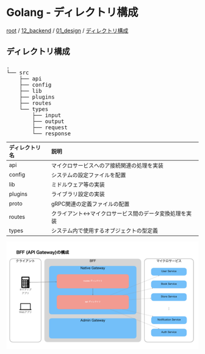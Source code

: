 # Golang - ディレクトリ構成

[root](./../../../README.md) 
/ [12_backend](./../README.md) 
/ [01_design](./README.md) 
/ [ディレクトリ構成](./directories-for-node.md) 

## ディレクトリ構成

<pre>
.
└── src
    ├── api
    ├── config
    ├── lib
    ├── plugins
    ├── routes
    └── types
        ├── input
        ├── output
        ├── request
        └── response
</pre>

| ディレクトリ名 |                          説明                           |
| :------------- | :------------------------------------------------------ |
| api            | マイクロサービスへのア接続関連の処理を実装              |
| config         | システムの設定ファイルを配置                            |
| lib            | ミドルウェア等の実装                                    |
| plugins        | ライブラリ設定の実装                                    |
| proto          | gRPC関連の定義ファイルの配置                            |
| routes         | クライアント<->マイクロサービス間のデータ変換処理を実装 |
| types          | システム内で使用するオブジェクトの型定義                |

![BFF_アーキテクチャ](./images/architecture_gateway.jpeg)

